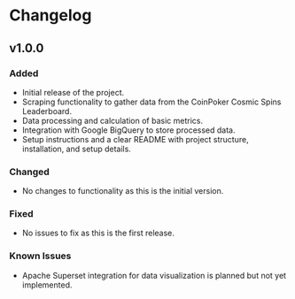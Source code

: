 # Changelog

## v1.0.0

### Added
- Initial release of the project.
- Scraping functionality to gather data from the CoinPoker Cosmic Spins Leaderboard.
- Data processing and calculation of basic metrics.
- Integration with Google BigQuery to store processed data.
- Setup instructions and a clear README with project structure, installation, and setup details.

### Changed
- No changes to functionality as this is the initial version.

### Fixed
- No issues to fix as this is the first release.

### Known Issues
- Apache Superset integration for data visualization is planned but not yet implemented.